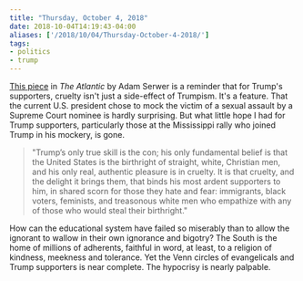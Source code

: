 ```yaml
---
title: "Thursday, October 4, 2018"
date: 2018-10-04T14:19:43-04:00
aliases: ['/2018/10/04/Thursday-October-4-2018/']
tags:
- politics
- trump
---
```

[This piece](https://www.theatlantic.com/ideas/archive/2018/10/the-cruelty-is-the-point/572104/) in _The Atlantic_ by Adam Serwer is a reminder that for Trump's supporters, cruelty isn't just a side-effect of Trumpism. It's a feature. That the current U.S. president chose to mock the victim of a sexual assault by a Supreme Court nominee is hardly surprising. But what little hope I had for Trump supporters, particularly those at the Mississippi rally who joined Trump in his mockery, is gone.

> "Trump’s only true skill is the con; his only fundamental belief is that the United States is the birthright of straight, white, Christian men, and his only real, authentic pleasure is in cruelty. It is that cruelty, and the delight it brings them, that binds his most ardent supporters to him, in shared scorn for those they hate and fear: immigrants, black voters, feminists, and treasonous white men who empathize with any of those who would steal their birthright."

How can the educational system have failed so miserably than to allow the ignorant to wallow in their own ignorance and bigotry? The South is the home of millions of adherents, faithful in word, at least, to a religion of kindness, meekness and tolerance. Yet the Venn circles of evangelicals and Trump supporters is near complete. The hypocrisy is nearly palpable.
